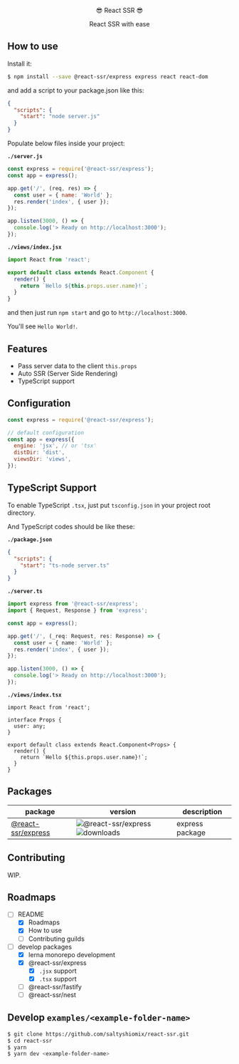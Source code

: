<p align="center">😎 React SSR 😎</p>
<p align="center">React SSR with ease</p>

## How to use

Install it:

```bash
$ npm install --save @react-ssr/express express react react-dom
```

and add a script to your package.json like this:

```json
{
  "scripts": {
    "start": "node server.js"
  }
}
```

Populate below files inside your project:

**`./server.js`**

```js
const express = require('@react-ssr/express');
const app = express();

app.get('/', (req, res) => {
  const user = { name: 'World' };
  res.render('index', { user });
});

app.listen(3000, () => {
  console.log('> Ready on http://localhost:3000');
});
```

**`./views/index.jsx`**

```jsx
import React from 'react';

export default class extends React.Component {
  render() {
    return `Hello ${this.props.user.name}!`;
  }
}
```

and then just run `npm start` and go to `http://localhost:3000`.

You'll see `Hello World!`.

## Features

- Pass server data to the client `this.props`
- Auto SSR (Server Side Rendering)
- TypeScript support

## Configuration

```js
const express = require('@react-ssr/express');

// default configuration
const app = express({
  engine: 'jsx', // or 'tsx'
  distDir: 'dist',
  viewsDir: 'views',
});
```

## TypeScript Support

To enable TypeScript `.tsx`, just put `tsconfig.json` in your project root directory.

And TypeScript codes should be like these:

**`./package.json`**

```json
{
  "scripts": {
    "start": "ts-node server.ts"
  }
}
```

**`./server.ts`**

```ts
import express from '@react-ssr/express';
import { Request, Response } from 'express';

const app = express();

app.get('/', (_req: Request, res: Response) => {
  const user = { name: 'World' };
  res.render('index', { user });
});

app.listen(3000, () => {
  console.log('> Ready on http://localhost:3000');
});
```

**`./views/index.tsx`**

```tsx
import React from 'react';

interface Props {
  user: any;
}

export default class extends React.Component<Props> {
  render() {
    return `Hello ${this.props.user.name}!`;
  }
}
```

## Packages

| package | version | description |
| --- | --- | --- |
| [@react-ssr/express](https://www.npmjs.com/package/@react-ssr/express) | ![@react-ssr/express](https://img.shields.io/npm/v/@react-ssr/express.svg) ![downloads](https://img.shields.io/npm/dt/@react-ssr/express.svg) | express package |

## Contributing

WIP.

## Roadmaps

- [ ] README
  - [x] Roadmaps
  - [x] How to use
  - [ ] Contributing guilds
- [ ] develop packages
  - [x] lerna monorepo development
  - [x] @react-ssr/express
    - [x] `.jsx` support
    - [x] `.tsx` support
  - [ ] @react-ssr/fastify
  - [ ] @react-ssr/nest

## Develop `examples/<example-folder-name>`

```bash
$ git clone https://github.com/saltyshiomix/react-ssr.git
$ cd react-ssr
$ yarn
$ yarn dev <example-folder-name>
```
